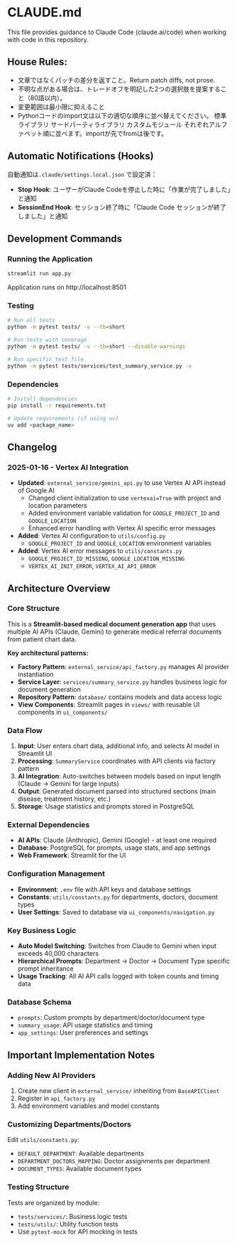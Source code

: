# CLAUDE.md

This file provides guidance to Claude Code (claude.ai/code) when working with code in this repository.

## House Rules:
- 文章ではなくパッチの差分を返すこと。Return patch diffs, not prose.
- 不明な点がある場合は、トレードオフを明記した2つの選択肢を提案すること（80語以内）。
- 変更範囲は最小限に抑えること
- Pythonコードのimport文は以下の適切な順序に並べ替えてください。
標準ライブラリ
サードパーティライブラリ
カスタムモジュール 
それぞれアルファベット順に並べます。importが先でfromは後です。

## Automatic Notifications (Hooks)
自動通知は`.claude/settings.local.json` で設定済：

- **Stop Hook**: ユーザーがClaude Codeを停止した時に「作業が完了しました」と通知
- **SessionEnd Hook**: セッション終了時に「Claude Code セッションが終了しました」と通知

## Development Commands

### Running the Application
```bash
streamlit run app.py
```
Application runs on http://localhost:8501

### Testing
```bash
# Run all tests
python -m pytest tests/ -v --tb=short

# Run tests with coverage
python -m pytest tests/ -v --tb=short --disable-warnings

# Run specific test file
python -m pytest tests/services/test_summary_service.py -v
```

### Dependencies
```bash
# Install dependencies
pip install -r requirements.txt

# Update requirements (if using uv)
uv add <package_name>
```

## Changelog

### 2025-01-16 - Vertex AI Integration
- **Updated**: `external_service/gemini_api.py` to use Vertex AI API instead of Google AI
  - Changed client initialization to use `vertexai=True` with project and location parameters
  - Added environment variable validation for `GOOGLE_PROJECT_ID` and `GOOGLE_LOCATION`
  - Enhanced error handling with Vertex AI specific error messages
- **Added**: Vertex AI configuration to `utils/config.py`
  - `GOOGLE_PROJECT_ID` and `GOOGLE_LOCATION` environment variables
- **Added**: Vertex AI error messages to `utils/constants.py`
  - `GOOGLE_PROJECT_ID_MISSING`, `GOOGLE_LOCATION_MISSING`
  - `VERTEX_AI_INIT_ERROR`, `VERTEX_AI_API_ERROR`

## Architecture Overview

### Core Structure
This is a **Streamlit-based medical document generation app** that uses multiple AI APIs (Claude, Gemini) to generate medical referral documents from patient chart data.

**Key architectural patterns:**
- **Factory Pattern**: `external_service/api_factory.py` manages AI provider instantiation
- **Service Layer**: `services/summary_service.py` handles business logic for document generation
- **Repository Pattern**: `database/` contains models and data access logic
- **View Components**: Streamlit pages in `views/` with reusable UI components in `ui_components/`

### Data Flow
1. **Input**: User enters chart data, additional info, and selects AI model in Streamlit UI
2. **Processing**: `SummaryService` coordinates with API clients via factory pattern
3. **AI Integration**: Auto-switches between models based on input length (Claude → Gemini for large inputs)
4. **Output**: Generated document parsed into structured sections (main disease, treatment history, etc.)
5. **Storage**: Usage statistics and prompts stored in PostgreSQL

### External Dependencies
- **AI APIs**: Claude (Anthropic), Gemini (Google) - at least one required
- **Database**: PostgreSQL for prompts, usage stats, and app settings
- **Web Framework**: Streamlit for the UI

### Configuration Management
- **Environment**: `.env` file with API keys and database settings
- **Constants**: `utils/constants.py` for departments, doctors, document types
- **User Settings**: Saved to database via `ui_components/navigation.py`

### Key Business Logic
- **Auto Model Switching**: Switches from Claude to Gemini when input exceeds 40,000 characters
- **Hierarchical Prompts**: Department → Doctor → Document Type specific prompt inheritance
- **Usage Tracking**: All AI API calls logged with token counts and timing data

### Database Schema
- `prompts`: Custom prompts by department/doctor/document type
- `summary_usage`: API usage statistics and timing
- `app_settings`: User preferences and settings

## Important Implementation Notes

### Adding New AI Providers
1. Create new client in `external_service/` inheriting from `BaseAPIClient`
2. Register in `api_factory.py`
3. Add environment variables and model constants

### Customizing Departments/Doctors
Edit `utils/constants.py`:
- `DEFAULT_DEPARTMENT`: Available departments
- `DEPARTMENT_DOCTORS_MAPPING`: Doctor assignments per department
- `DOCUMENT_TYPES`: Available document types

### Testing Structure
Tests are organized by module:
- `tests/services/`: Business logic tests
- `tests/utils/`: Utility function tests
- Use `pytest-mock` for API mocking in tests